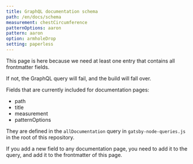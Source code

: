 ```yaml
---
title: GraphQL documentation schema
path: /en/docs/schema
measurement: chestCircumference
patternOptions: aaron
pattern: aaron
option: armholeDrop
setting: paperless
---
```


This page is here because we need at least one entry that contains all frontmatter fields.

If not, the GraphQL query will fail, and the build will fall over.

Fields that are currently included for documentation pages:

 - path
 - title
 - measurement
 - patternOptions

They are defined in the `allDocumentation` query in `gatsby-node-queries.js` in the root of this repository.

If you add a new field to any documentation page, you need to add it to the query, and 
add it to the frontmatter of this page.
